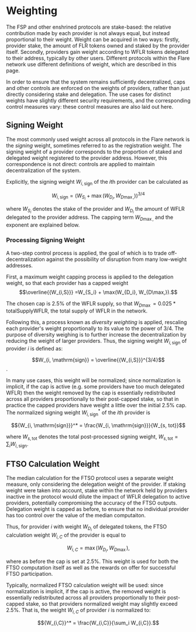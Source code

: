 # Weighting
The FSP and other enshrined protocols are stake-based: the relative contribution made by each provider is not always equal, but instead proportional to their weight. Weight can be acquired in two ways: firstly, provider stake, the amount of FLR tokens owned and staked by the provider itself. Secondly, providers gain weight according to WFLR tokens delegated to their address, typically by other users. Different protocols within the Flare network use different definitions of weight, which are described in this page. 

In order to ensure that the system remains sufficiently decentralized, caps and other controls are enforced on the weights of providers, rather than just directly considering stake and delegation. The use cases for distinct weights have slightly different security requirements, and the corresponding control measures vary: these control measures are also laid out here.

## Signing Weight
The most commonly used weight across all protocols in the Flare network is the *signing* weight, sometimes referred to as the registration weight. The signing weight of a provider corresponds to the proportion of staked and delegated weight registered to the provider address. However, this correspondence is not direct: controls are applied to maintain decentralization of the system.

Explicitly, the signing weight $W_{i, \mathrm{sign}}$ of the $i$th provider can be calculated as 

$$W_{i, \mathrm{sign}} = (W_{S_i} + \max(W_{D_i}, W_{D\max,}))^{3/4}$$

where $W_{S_i}$ denotes the stake of the provider and $W_{D_i}$ the amount of WFLR delegated to the provider address. The capping term $W_{D\max,}$ and the exponent are explained below.

### Processing Signing Weight
A two-step control process is applied, the goal of which is to trade off-decentralization against the possibility of disruption from many low-weight addresses. 

First, a maximum weight capping process is applied to the delegation weight, so that each provider has a capped weight 
$$\overline{{W_{i,S}}} =W_{S_i} + \max(W_{D_i}, W_{D\max,}).$$

The chosen cap is 2.5% of the WFLR supply, so that $W_{D\max} = 0.025 * \mathrm{totalSupplyWFLR}$, the total supply of WFLR in the network. 

Following this, a process known as *diversity weighting* is applied, rescaling each provider's weight proportionally to its value to the power of $3/4$. The purpose of diversity weighing is to further increase the decentralization by reducing the weight of larger providers. Thus, the signing weight $W_{i, \mathrm{sign}}$ of provider $i$ is defined as:

$$W_{i, \mathrm{sign}} = \overline{{W_{i,S}}}^{3/4}$$.

In many use cases, this weight will be normalized; since normalization is implicit, if the cap is active (e.g. some providers have too much delegated WFLR) then the weight removed by the cap is essentially redistributed across all providers proportionally to their post-capped stake, so that in practice the capped providers have weight a little over the initial 2.5% cap. The normalized signing weight ${W_{i, \mathrm{sign}}}^*$ of the $i$th provider is

$${W_{i, \mathrm{sign}}}^* = \frac{W_{i, \mathrm{sign}}}{W_{s, tot}}$$

where $W_{s,\mathrm{tot}}$ denotes the total post-processed signing weight, $W_{s,\mathrm{tot}} = \sum_i {W_{i,\mathrm{sign}}}$.

## FTSO Calculation Weight
The median calculation for the FTSO protocol uses a separate weight measure, only considering the delegation weight of the provider. If staking weight were taken into account, stake within the network held by providers inactive in the protocol would dilute the impact of WFLR delegation to active providers, potentially compromising the accuracy of the FTSO outputs. Delegation weight is capped as before, to ensure that no individual provider has too control over the value of the median computaiton.

Thus, for provider $i$ with weight $W_{D_i}$ of delegated tokens, the FTSO calculation weight $W_{i,C}$ of the provider is equal to

$$W_{i,C} = \max(W_{D_i}, W_{D\max}),$$

where as before the cap is set at 2.5\%. This weight is used for both the FTSO computation itself as well as the rewards on offer for successful FTSO participation. 

Typically, normalized FTSO calculation weight will be used: since normalization is implicit, if the cap is active, the removed weight is essentially redistributed across all providers proportionally to their post-capped stake, so that providers normalized weight may slightly exceed 2.5%. That is, the weight $W_{i,C}$ of provider $i$ is normalized to:

$${W_{i,C}}^* = \frac{W_{i,C}}{\sum_i W_{i,C}}.$$
